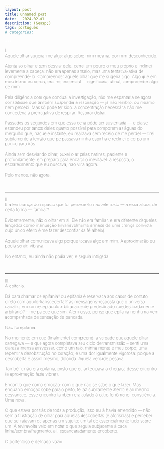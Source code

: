 ```yaml
---
layout: post
title: unnamed post
date:   2024-02-01
description: (&ensp;)
tags: português
# categories: 

---
```


<span style="font-size:14px;font-weight:lighter"> 
I.
<br> Aquele olhar sugeria-me algo: algo sobre mim mesma, por mim desconhecido. 
<br>
<br> Atenta ao olhar e sem desviar dele, cerrei um pouco o meu próprio e inclinei levemente a cabeça: não era apenas anseio, mas uma tentativa-ativa de compreendê-lo. Compreender aquele olhar que me sugeria algo. Algo que em meu íntimo eu sentia, era-me essencial — significaria, afinal, compreender algo de mim. 
<br>
<br> Pela diligência com que conduzi a investigação, não me espantaria se agora constatasse que também suspendia a respiração — já não lembro, ou mesmo nem percebi. Mas só pode ter sido: a concentração necessária não me concederia a prerrogativa de respirar. Respirar distrai.
<br>
<br> Passados os segundos em que essa cena pôde ser sustentada — e ela se estendeu por tantos deles quanto possível para comporem as águas do mergulho que, naquele instante, eu realizava sem receio de me perder — tirei subitamente a tensão que perpassava minha espinha e reclinei o corpo um pouco para trás.
<br>
<br> Ainda sem desviar do olhar, puxei o ar pelas narinas, paciente e profundamente, em preparo para encarar o inevitável: a resposta, o esclarecimento que eu buscava, não viria agora. 
<br>
<br> Pelo menos, não agora.
</span>
<br>
<br>
<br>
<hr>
<span style="font-size:14px;font-weight:lighter"> 
II.
<br> E a lembrança do impacto que foi percebe-lo naquele rosto — a essa altura, de certa forma — familiar?
<br>
<br> Evidentemente, não o olhar em si. Ele não era familiar, e era diferente daqueles lançados como insinuação (invariavelmente armada de uma crença convicta cujo único efeito é me fazer desconfiar da fé alheia).
<br>
<br> Aquele olhar comunicava algo porque tocava algo em mim. A aproximação eu podia sentir: vibrava.
<br>
<br> No entanto, eu ainda não podia ver, e seguia intrigada.
</span>
<br>
<br> 
<br>
<hr>
<span style="font-size:14px;font-weight:lighter"> 
III.
<br> A epifania. 
<br>
<br> Dá para chamar de epifania? ou epifania é reservada aos casos de contato direto com aquilo-transcedental? às mensagens-resposta que o universo canaliza em um receptáculo arbitrariamente predestinado (predestinadamente arbitrário)? – me parece que sim. Além disso, penso que epifania nenhuma vem acompanhada de sensação de pancada.
<br> 
<br> Não foi epifania.
<br>
<br> No momento em que (finalmente) compreendi a verdade que aquele olhar carregava — e que agora completava seu ciclo de transmissão – senti uma clareza intensa atravessar, como um raio, minha mente e meu corpo; uma repentina desobstrução no coração; e uma dor igualmente vigorosa: porque a descoberta é assim mesmo, dolorida. Aquela verdade pesava.
<br>
<br> Também, não era epifania, posto que eu antecipava a chegada desse encontro (a aproximação fazia vibrar). 
<br>
<br> Encontro que como emoção: com o que não se sabe o que fazer. Mas enquanto emoção sobe para o peito, te faz subitamente atento e ali mesmo desvanece, esse encontro também era colado à outro fenômeno: consciência. Uma nova.
<br>
<br> O que estava por trás de toda a produção, isso eu já havia entendido — não sem a frustração de olhar para aquelas descobertas (e aforismas) e perceber que se tratavam de apenas um sujeito; um tal de essencialmente tudo sobre um. A reviravolta veio em notar o que seguia subjacente à cada linha/sombra/fragmento, ali, escancaradamente encoberto.
<br> 
<br> O portentoso e delicado vazio.
<br> 
<br>
</span> 
<!-- Eu seguia intrigada, e mesmo quando não, este mistério ocupava-me incessantemente.-->

<!-- (o que vem depois, procurar entender ou prolongar aquilo, não é mais aquela emoção) -->

<!-- <br> Ainda vibrava. Como a abelha faminta hovering around a flor com polen. Não era imaginário, era físico: física. Uma aproximação que não passa desavisada: polarização; transmissão de sinais; ondas de som alteradas. 
<br>
<br> E então o momento da realização. Não menos que uma pancada e um nocaute. Abrupto silêncio. Como o derradeiro encontro da abelha com a superfície da flor. 
<br>
<br> Não foi menos do que uma pancada. Silenciou, também, como a abelha ao pousar na flor. A alteração do campo elétrico; equilíbrio/balanceamento.
<br> 
<br> -->

<!-- Emoção é aquilo que veio e você não soube o que fazer com aquilo. Aquilo que sobe para o peito. Te faz subitamente atento. O que vem em seguida, procurar entender ou prolongar aquilo, não é mais aquela emoção 
Aquilo que vem e com o que não se sabe o que fazer. Aquilo que sobe para o peito, torna a pessoa subitamente atenta. E aquilo que vem em seguida, busca por entendimento ou  -->